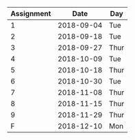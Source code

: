 Assignment | Date | Day
--- | --- | ---
1 | 2018-09-04 | Tue
2 | 2018-09-18 | Tue
3 | 2018-09-27 | Thur
4 | 2018-10-09 | Tue
5 | 2018-10-18 | Thur
6 | 2018-10-30 | Tue
7 | 2018-11-08 | Thur
8 | 2018-11-15 | Thur
9 | 2018-11-29 | Thur
F | 2018-12-10 | Mon
